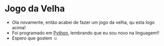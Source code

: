 # Jogo da Velha

- Ola novamente, então acabei de fazer um jogo da velha, qu esta logo acima!
- Foi programado em [Python](https://www.python.org/), lembrando que eu sou novo na linguagem!!
- Espero que gostem :relaxed:
